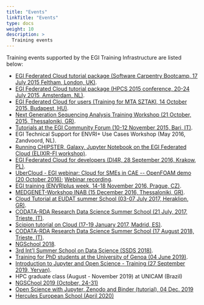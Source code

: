 ```yaml
---
title: "Events"
linkTitle: "Events"
type: docs
weight: 10
description: >
  Training events
---
```


Training events supported by the EGI Training Infrastructure are listed below:

- [EGI Federated Cloud tutorial package (Software Carpentry Bootcamp,
  17 July 2015 Feltham, London,
  UK)](https://documents.egi.eu/document/2551).
- [EGI Federated Cloud tutorial package (HPCS 2015 conference, 20-24
  July 2015, Amsterdam, NL)](https://documents.egi.eu/document/2553).
- [EGI Federated Cloud for users (Training for MTA SZTAKI, 14 October
  2015, Budapest, HU)](https://documents.egi.eu/document/2622).
- [Next Generation Sequencing Analysis Training Workshop (21 October,
  2015, Thessaloniki, GR)](https://documents.egi.eu/document/2641).
- [Tutorials at the EGI Community Forum (10-12 November 2015, Bari,
  IT)](https://indico.egi.eu/indico/internalPage.py?pageId=7&confId=2544).
- EGI Technical Support for ENVRI+ Use Cases Workshop (May 2016,
  Zandvoord, NL).
- [Running CHIPSTER, Galaxy, Jupyter Notebook on the EGI Federated
  Cloud (ELIXIR-FI workshop)](https://documents.egi.eu/document/2822).
- [EGI Federated Cloud for developers (DI4R, 28 September 2016,
  Krakow,
  PL)](https://www.digitalinfrastructures.eu/content/egi-federated-cloud-developers).
- [UberCloud - EGI webinar: Cloud for SMEs in CAE -- OpenFOAM demo (20
  October 2016)](https://www.egi.eu/blog/egi-and-ubercloud-webinar-for-smes-cae-openfoam-demo-20oct2016/);
  [Webinar recording](https://www.youtube.com/watch?v=DU6LghOtrFs&feature=youtu.be).
- [EGI training (ENVRIplus week, 14-18 November 2016, Prague,
  CZ)](https://documents.egi.eu/document/3005).
- [MEDGENET-Workshop INAB (15 December 2016, Thessaloniki,
  GR)](http://tinyurl.com/medgenet).
- [Cloud Tutorial at EUDAT summer School (03-07 July 2017, Heraklion,
  GR)](https://www.eudat.eu/eudat-summer-school).
- [CODATA-RDA Research Data Science Summer School (21 July, 2017,
  Trieste, IT)](https://documents.egi.eu/document/3168).
- [Scipion tutorial on Cloud (17-19 January 2017, Madrid,
  ES)](http://i2pc.es/instruct-course-on-image-processing-for-electron-microscopy-in-the-cloud-madrid-january-17-19-2018/).
- [CODATA-RDA Research Data Science Summer School (17 August 2018,
  Trieste,
  IT)](https://documents.egi.eu/public/ShowDocument?docid=3349).
- [NGSchool 2018](https://ngschool.eu/).
- [3rd Int\'l Summer School on Data Science
  (SSDS 2018)](https://sites.google.com/site/ssdatascience2018/).
- [Training for PhD students at the University of Genoa (04
  June 2019)](http://dottorato.dicca.unige.it/eng/schede_corsi_2019/eScience%20new%20information%20technologies%20for%20research.pdf).
- [Introduction to Jupyter and Open Science - Training (27 September
  2019, Yervan)](http://go.egi.eu/eapec2019).
- HPC graduate class (August - November 2019) at UNICAM (Brazil)
- [NGSChool 2019 (October, 24-31)](https://ngschool.eu/ngschool2019/)
- [Open Science with Jupyter, Zenodo and Binder (tutorial), 04 Dec. 2019](http://go.egi.eu/bigdata2019)
- [Hercules European School (April 2020)](http://hercules-school.eu/)

